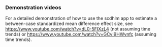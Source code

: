 ### Demonstration videos

For a detailed demonstration of how to use the scdhlm app to estimate a between-case standardized mean difference effect size, see https://www.youtube.com/watch?v=dL0-5FIXzL4 (not assuming time trends) or https://www.youtube.com/watch?v=GCvI9HWvnfc (assuming time trends).

